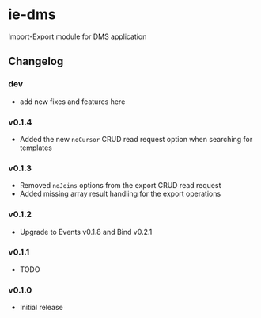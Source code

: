 ie-dms
======

Import-Export module for DMS application

## Changelog

### dev
 - add new fixes and features here

### v0.1.4
 - Added the new `noCursor` CRUD read request option when searching for templates

### v0.1.3
 - Removed `noJoins` options from the export CRUD read request
 - Added missing array result handling for the export operations

### v0.1.2
 - Upgrade to Events v0.1.8 and Bind v0.2.1

### v0.1.1
 - TODO

### v0.1.0
 - Initial release
